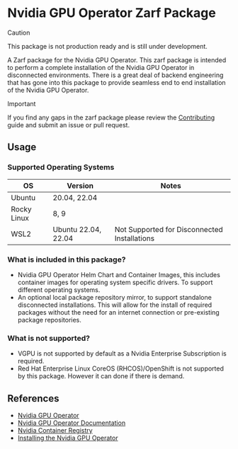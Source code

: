 # Nvidia GPU Operator Zarf Package

> [!CAUTION]
> This package is not production ready and is still under development.

A Zarf package for the Nvidia GPU Operator. This zarf package is intended to perform a complete installation of the Nvidia GPU Operator in disconnected environments. There is a great deal of backend engineering that has gone into this package to provide seamless end to end installation of the Nvidia GPU Operator.

> [!IMPORTANT]
> If you find any gaps in the zarf package please review the [Contributing](CONTRIBUTING.md) guide and submit an issue or pull request.

## Usage

### Supported Operating Systems

| OS          | Version             | Notes                                        |
| ----------- | ------------------- | -------------------------------------------- |
| Ubuntu      | 20.04, 22.04        |                                              |
| Rocky Linux | 8, 9                |                                              |
| WSL2        | Ubuntu 22.04, 22.04 | Not Supported for Disconnected Installations |

### What is included in this package?

- Nvidia GPU Operator Helm Chart and Container Images, this includes container images for operating system specific drivers. To support different operating systems.
- An optional local package repository mirror, to support standalone disconnected installations. This will allow for the install of required packages without the need for an internet connection or pre-existing package repositories.

### What is not supported?

- VGPU is not supported by default as a Nvidia Enterprise Subscription is required.
- Red Hat Enterprise Linux CoreOS (RHCOS)/OpenShift is not supported by this package. However it can done if there is demand.

## References

- [Nvidia GPU Operator](https://github.com/NVIDIA/gpu-operator)
- [Nvidia GPU Operator Documentation](https://docs.nvidia.com/datacenter/cloud-native/gpu-operator/latest/index.html)
- [Nvidia Container Registry](https://catalog.ngc.nvidia.com/containers)
- [Installing the Nvidia GPU Operator](https://docs.nvidia.com/datacenter/cloud-native/gpu-operator/latest/getting-started.html#chart-customization-options)
